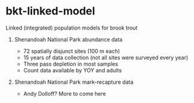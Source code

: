bkt-linked-model
================

Linked (integrated) population models for brook trout

1. Shenandoah National Park abundance data
   - 72 spatially disjunct sites (100 m each)
   - 15 years of data collection (not all sites were surveyed every year)
   - Three pass depletion in most samples
   - Count data available by YOY and adults
   
2. Shenandoah National Park mark-recapture data
   - Andy Dolloff? More to come here
